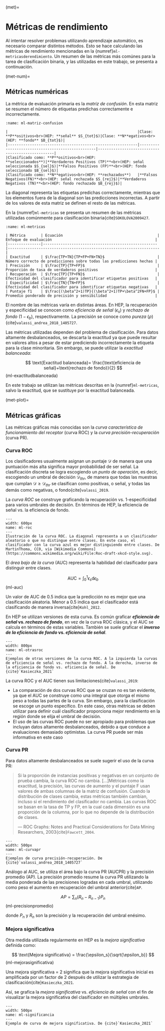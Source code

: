 (met)=
# Métricas de rendimiento
Al intentar resolver problemas utilizando aprendizaje automático, es necesario comparar distintos métodos. Esto se hace calculando las métricas de rendimiento mencionadas en la {numref}`ml-metricasderendimiento`. Un resumen de las métricas más comúnes para la tarea de clasificación binaria, y las utilizadas en este trabajo, se presenta a continuación.

(met-num)=
## Métricas numéricas
La métrica de evaluación primaria es la *matriz de confusión*. En esta matriz se resumen el número de etiquetas predichas correctamente e incorrectamente.  

```{table} Matriz de confusión.
:name: ml-matriz-confusion

|                                                           |Clase: **P**ositivos<br>(HEP: **señal** $S_{tot}$)|Clase: **N**egativos<br>(HEP: **fondo** $B_{tot}$)|
|-----------------------------------------------------------|--------------------------------------------------|--------------------------------------------------|
|Clasificado como: **P**ositivos<br>(HEP: **seleccionados**)|**Verdaderos Positivos (TP)**<br>(HEP: señal seleccionada $S_{sel}$)|**Falsos Positivos (FP)**<br>(HEP: fondo seleccionado $B_{sel}$)|
|Clasificado como: **N**egativos<br>(HEP: **rechazados**)   |**Falsos Negativos(FN)**<br>(HEP: señal rechazada $S_{rej}$)|**Verdaderos Negativos (TN)**<br>(HEP: fondo rechazado $B_{rej}$)|
```
La diagonal representa las etiquetas predichas correctamente, mientras que los elementos fuera de la diagonal son las predicciones incorrectas. A partir de los valores de esta matriz se definen el resto de las métricas.

En la {numref}`ml-metricas` se presenta un resumen de las métricas utilizadas comúnmente para clasificación binaria{cite}`SOKOLOVA2009427`.

```{table} Métricas para la clasificación binaria utilizando la notación en la matriz de confusión.
:name: ml-metricas

| Métrica       | Ecuación                                           | Enfoque de evaluación                                               |
|---------------|----------------------------------------------------|---------------------------------------------------------------------|
| Exactitud     | $\frac{TP+TN}{TP+FP+FN+TN}$                        | Número correcto de predicciones sobre todas las predicciones hechas |
| Precisión     | $\frac{TP}{TP+FP}$                                 | Proporción de tasa de verdaderos positivos                          |
| Recuperación  | $\frac{TP}{TP+FN}$                                 | Efectividad del clasificador para identificar etiquetas positivas   |
| Especificidad | $\frac{TN}{TN+FP}$                                 | Efectividad del clasificador para identificar etiquetas negativas   |
| Puntaje f1    | $\frac{(\beta^2+1)TP}{(\beta^2+1)TP+\beta^2FN+FP}$ | Promedio ponderado de precisión y sensibilidad                      |

```
El nombre de las métricas varía en distintas áreas. En HEP, la recuperación y especificidad se conocen como *eficiencia de señal* ($\epsilon_s$) y *rechazo de fondo* ($1-\epsilon_{b}$), respectivamente. La precisión se conoce como *pureza* ($\rho$){cite}`valassi_andrea_2018_1405727`.

Las métricas utilizadas dependen del problema de clasificación. Para datos altamente desbalanceados, se descarta la exactitud ya que puede resultar en valores altos a pesar de estar prediciendo incorrectamente la etiqueta para la clase minoritaria. Sin embargo, se puede utilizar la *exactitud balanceada*:

$$
    \text{Exactitud balanceada}= \frac{\text{eficiencia de señal}+\text{rechazo de fondo}}{2}
$$ (ml-exactitudbalanceada)

En este trabajo se utilizan las métricas descritas en la {numref}`ml-metricas`, salvo la exactitud, que se sustituye por la exactitud balanceada.

(met-plot)=
## Métricas gráficas
Las métricas gráficas más conocidas son la *curva característica de funcionamiento del receptor* (curva ROC) y la *curva precisión-recuperación* (curva PR).

### Curva ROC
Los clasificadores usualmente asignan un puntaje $\mathcal{D}$ de manera que una puntuación más alta significa mayor probabilidad de ser señal. La clasificación discreta se logra escogiendo un *punto de operación*, es decir, escogiendo un umbral de decisión $\mathcal{D}_{thr}$, de manera que todas las muestras que cumplan $\mathcal{D}\geq\mathcal{D}_{thr}$ se clasifican como positivas, o señal, y todas las demás como negativas, o fondo{cite}`valassi_2019`.

La *curva ROC* se construye graficando la recuperación vs. 1-especificidad para varios umbrales de decisión. En términos de HEP, la eficiencia de señal vs. la eficiencia de fondo. 

```{figure} ./../../figuras/ml-roc.png
---
width: 600px
name: ml-roc
---
Ilustración de la curva ROC. La diagonal representa a un clasificador aleatorio o que no distingue entre clases. En este caso, el clasificador con la curva azul es mejor distinguiendo entre clases. De MartinThoma, CC0, via [Wikimedia Commons](https://commons.wikimedia.org/wiki/File:Roc-draft-xkcd-style.svg).
```
El *área bajo de la curva* (AUC) representa la habilidad del clasificador para distinguir entre clases.

$$
    \text{AUC}=\int_0^1\epsilon_s\text{d}\epsilon_b
$$ (ml-auc)

Un valor de AUC de 0.5 indica que la predicción no es mejor que una clasificación aleatoria. Menor a 0.5 indica que el clasificador está clasificando de manera inversa{cite}`Kohl_2012`.

En HEP se utilizan versiones de esta curva. Es común graficar ***eficiencia de señal* vs. *rechazo de fondo***, en vez de la curva ROC clásica, y el AUC se calcula en términos de estas variables. También se suele graficar el ***inverso de la eficiencia de fondo* vs. *eficiencia de señal***.

```{figure} ./../../figuras/ml-otrasroc.png
---
width: 800px
name: ml-otrasroc
---
Ejemplos de otras versiones de la curva ROC. A la izquierda la curvas de eficiencia de señal vs. rechazo de fondo. A la derecha, inverso de la eficiencia de fondo vs. eficiencia de señal. De {cite}`Kasieczka_2021`
```
La curva ROC y el AUC tienen sus limitaciones{cite}`valassi_2019`:
- La comparación de dos curvas ROC que se cruzan no es tan evidente, ya que el AUC se construye como una integral que otorga el mismo peso a todas las partes de la curva. Sin embargo, para la clasificación se escoge un punto específico. En este caso, otras métricas se deben utilizar para definir cuál clasificador proporciona mejor rendimiento en la región donde se elija el umbral de decisión.
- El uso de las curvas ROC puede no ser apropiado para problemas que incluyan datos altamente desbalanceados, debido a que conduce a evaluaciones demasiado optimistas. La curva PR puede ser más informativa en este caso
  
### Curva PR
Para datos altamente desbalanceados se suele sugerir el uso de la curva PR:

> Si la proporción de instancias positivas y negativas en un conjunto de prueba cambia, la curva ROC no cambia. [...]Métricas como la exactitud, la precisión, las curvas de aumento y el puntaje F usan valores de ambas columnas de la matriz de confusión. Cuando la distribución de clases cambia, estas métricas también cambian, incluso si el rendimiento del clasificador no cambia. Las curvas ROC se basan en la tasa de TP y FP, en la cual cada dimensión es una proporción de la columna, por lo que no depende de la distribución de clases.
>
> — ROC Graphs: Notes and Practical Considerations for Data Mining Researchers, 2003{cite}`Fawcett_2004`.

```{figure} ./../../figuras/ml-curvapr.png
---
width: 500px
name: ml-curvapr
---
Ejemplos de curva precisión-recuperación. De {cite}`valassi_andrea_2018_1405727`
```
Análogo al AUC, se utiliza el área bajo la curva PR (AUCPR) y la precisión promedio (AP). La precisión promedio resume la curva PR utilizando la media ponderada de las precisiones logradas en cada umbral, utilizando como peso el aumento en recuperación del umbral anterior{cite}`AP`.

$$
    AP=\sum_n (R_n - R_{n-1})P_n
$$ (ml-precisionpromedio)

donde $P_n$ y $R_n$ son la precisión y la recuperación del umbral enésimo.

### Mejora significativa
Otra medida utilizada regularmente en HEP es la *mejora significativa* definida como:

$$
    \text{Mejora significativa} = \frac{\epsilon_s}{\sqrt{\epsilon_b}}
$$ (ml-mejorasignificativa)

Una mejora significativa = 2 significa que la mejora significativa inicial es amplificada por un factor de 2 después de utilizar la estrategia de clasificación{cite}`Kasieczka_2021`.

Así, se grafica la *mejora significativa* vs. *eficiencia de señal* con el fin de visualizar la mejora significativa del clasificador en múltiples umbrales.

```{figure} ./../../figuras/ml-significancia.png
---
width: 500px
name: ml-significancia
---
Ejemplo de curva de mejora significativa. De {cite}`Kasieczka_2021`
```